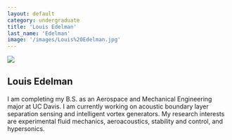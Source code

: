 ```yaml
---
layout: default
category: undergraduate
title: 'Louis Edelman'
last_name: 'Edelman'
image: '/images/Louis%20Edelman.jpg'
---
```


<img src="{{ page.image }}">

<h2 class="team-title">Louis Edelman</h2>
<h4 class="team-position"></h4>
<p>I am completing my B.S. as an Aerospace and Mechanical Engineering major at UC Davis. I am currently working on acoustic boundary layer separation sensing and intelligent vortex generators. My research interests are experimental fluid mechanics, aeroacoustics, stability and control, and hypersonics.</p>
<ul class="team-member-other-info"></ul>